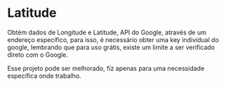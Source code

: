 # Latitude

Obtém dados de Longitude e Latitude, API do Google, através de um endereço específico, para isso, é necessário obter uma key individual do google,
lembrando que para uso grátis, existe um limite a ser verificado direto com o Google.

Esse projeto pode ser melhorado, fiz apenas para uma necessidade específica onde trabalho.
